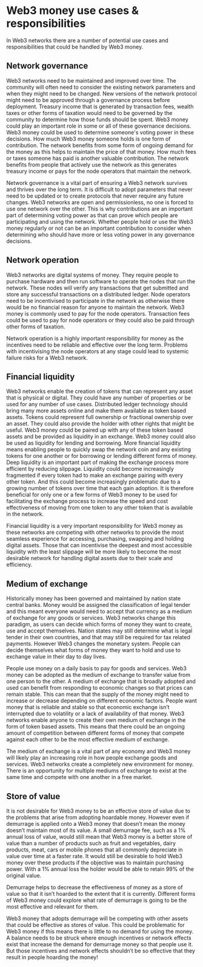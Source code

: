 # Web3 money use cases & responsibilities

In Web3 networks there are a number of potential use cases and responsibilities that could be handled by Web3 money.



## Network governance

Web3 networks need to be maintained and improved over time. The community will often need to consider the existing network parameters and when they might need to be changed. New versions of the network protocol might need to be approved through a governance process before deployment. Treasury income that is generated by transaction fees, wealth taxes or other forms of taxation would need to be governed by the community to determine how those funds should be spent. Web3 money could play an important role in some or all of these governance decisions. Web3 money could be used to determine someone's voting power in these decisions. How much Web3 money someone holds is one form of contribution. The network benefits from some form of ongoing demand for the money as this helps to maintain the price of that money. How much fees or taxes someone has paid is another valuable contribution. The network benefits from people that actively use the network as this generates treasury income or pays for the node operators that maintain the network.

Network governance is a vital part of ensuring a Web3 network survives and thrives over the long term. It is difficult to adopt parameters that never need to be updated or to create protocols that never require any future changes. Web3 networks are open and permissionless, no one is forced to use one network over the other. This is why contributions are an important part of determining voting power as that can prove which people are participating and using the network. Whether people hold or use the Web3 money regularly or not can be an important contribution to consider when determining who should have more or less voting power in any governance decisions.



## Network operation

Web3 networks are digital systems of money. They require people to purchase hardware and then run software to operate the nodes that run the network. These nodes will verify any transactions that get submitted and store any successful transactions on a distributed ledger. Node operators need to be incentivised to participate in the network as otherwise there would be no financial reason for anyone to maintain the network. Web3 money is commonly used to pay for the node operators. Transaction fees could be used to pay for node operators or they could also be paid through other forms of taxation.

Network operation is a highly important responsibility for money as the incentives need to be reliable and effective over the long term. Problems with incentivising the node operators at any stage could lead to systemic failure risks for a Web3 network.



## Financial liquidity

Web3 networks enable the creation of tokens that can represent any asset that is physical or digital. They could have any number of properties or be used for any number of use cases. Distributed ledger technology should bring many more assets online and make them available as token based assets. Tokens could represent full ownership or fractional ownership over an asset. They could also provide the holder with other rights that might be useful. Web3 money could be paired up with any of these token based assets and be provided as liquidity in an exchange. Web3 money could also be used as liquidity for lending and borrowing. More financial liquidity means enabling people to quickly swap the network coin and any existing tokens for one another or for borrowing or lending different forms of money. Deep liquidity is an important part of making the exchange process more efficient by reducing slippage. Liquidity could become increasingly fragmented if every token had to make an exchange pairing with every other token. And this could become increasingly problematic due to a growing number of tokens over time that each gain adoption. It is therefore beneficial for only one or a few forms of Web3 money to be used for facilitating the exchange process to increase the speed and cost effectiveness of moving from one token to any other token that is available in the network.

Financial liquidity is a very important responsibility for Web3 money as these networks are competing with other networks to provide the most seamless experience for accessing, purchasing, swapping and holding digital assets. Those that can incentivise the deepest and most accessible liquidity with the least slippage will be more likely to become the most desirable network for handling digital assets due to their scale and efficiency.



## Medium of exchange

Historically money has been governed and maintained by nation state central banks. Money would be assigned the classification of legal tender and this meant everyone would need to accept that currency as a medium of exchange for any goods or services. Web3 networks change this paradigm, as users can decide which forms of money they want to create, use and accept themselves. Nation states may still determine what is legal tender in their own countries, and that may still be required for tax related payments. However Web3 changes the monetary system. People can decide themselves what forms of money they want to hold and use to exchange value in their day to day lives.

People use money on a daily basis to pay for goods and services. Web3 money can be adopted as the medium of exchange to transfer value from one person to the other. A medium of exchange that is broadly adopted and used can benefit from responding to economic changes so that prices can remain stable. This can mean that the supply of the money might need to increase or decrease depending on different economic factors. People want money that is reliable and stable so that economic exchange isn’t interrupted due to volatility or a lack of availability of that money. Web3 networks enable anyone to create their own medium of exchange in the form of token based assets. This means that there could be an ongoing amount of competition between different forms of money that compete against each other to be the most effective medium of exchange.

The medium of exchange is a vital part of any economy and Web3 money will likely play an increasing role in how people exchange goods and services. Web3 networks create a completely new environment for money. There is an opportunity for multiple mediums of exchange to exist at the same time and compete with one another in a free market.



## Store of value

It is not desirable for Web3 money to be an effective store of value due to the problems that arise from adopting hoardable money. However even if demurrage is applied onto a Web3 money that doesn’t mean the money doesn’t maintain most of its value. A small demurrage fee, such as a 1% annual loss of value, would still mean that Web3 money is a better store of value than a number of products such as fruit and vegetables, dairy products, meat, cars or mobile phones that all commonly depreciate in value over time at a faster rate. It would still be desirable to hold Web3 money over these products if the objective was to maintain purchasing power. With a 1% annual loss the holder would be able to retain 99% of the original value.

Demurrage helps to decrease the effectiveness of money as a store of value so that it isn’t hoarded to the extent that it is currently. Different forms of Web3 money could explore what rate of demurrage is going to be the most effective and relevant for them.

Web3 money that adopts demurrage will be competing with other assets that could be effective as stores of value. This could be problematic for Web3 money if this means there is little to no demand for using the money. A balance needs to be struck where enough incentives or network effects exist that increase the demand for demurrage money so that people use it. But those incentives and network effects shouldn’t be so effective that they result in people hoarding the money!

